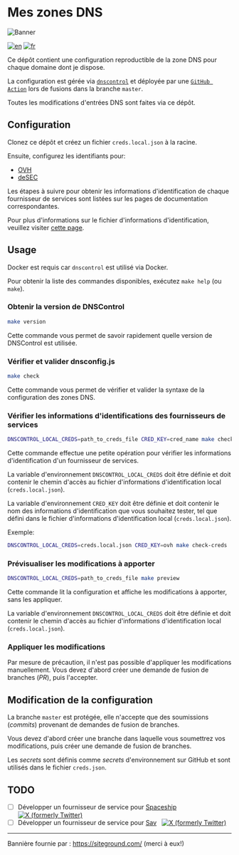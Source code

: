 # Mes zones DNS
![Banner](https://newblog.siteground.com/en/wp-content/uploads/sites/2/2021/07/DNS_blog-post-1200x600-1.jpg)

[![en](https://img.shields.io/badge/lang-en-red.svg)](../../../README.md)
[![fr](https://img.shields.io/badge/lang-fr-blue.svg)](./README.md)


Ce dépôt contient une configuration reproductible de la zone DNS pour chaque domaine dont je dispose.

La configuration est gérée via [`dnscontrol`](https://github.com/StackExchange/dnscontrol) et déployée par une [`GitHub Action`](https://github.com/wblondel/dnscontrol-action) lors de fusions dans la branche `master`.

Toutes les modifications d'entrées DNS sont faites via ce dépôt.

## Configuration

Clonez ce dépôt et créez un fichier `creds.local.json` à la racine.

Ensuite, configurez les identifiants pour:
- [OVH](https://docs.dnscontrol.org/service-providers/providers/ovh)
- [deSEC](https://docs.dnscontrol.org/service-providers/providers/desec)

Les étapes à suivre pour obtenir les informations d'identification de chaque fournisseur de services sont listées sur les pages de documentation correspondantes.

Pour plus d'informations sur le fichier d'informations d'identification, veuillez visiter [cette page](https://docs.dnscontrol.org/commands/creds-json).

## Usage

Docker est requis car `dnscontrol` est utilisé via Docker.

Pour obtenir la liste des commandes disponibles, exécutez `make help` (ou `make`).

### Obtenir la version de DNSControl
```sh
make version
```

Cette commande vous permet de savoir rapidement quelle version de DNSControl est utilisée.

### Vérifier et valider dnsconfig.js
```sh
make check
```

Cette commande vous permet de vérifier et valider la syntaxe de la configuration des zones DNS.

### Vérifier les informations d'identifications des fournisseurs de services
```sh
DNSCONTROL_LOCAL_CREDS=path_to_creds_file CRED_KEY=cred_name make check-creds
```

Cette commande effectue une petite opération pour vérifier les informations d'identification d'un fournisseur de services.

La variable d'environnement `DNSCONTROL_LOCAL_CREDS` doit être définie et doit contenir le chemin d'accès au fichier d'informations d'identification local (`creds.local.json`).

La variable d'environnement `CRED_KEY` doit être définie et doit contenir le nom des informations d'identification que vous souhaitez tester, tel que défini dans le fichier d'informations d'identification local (`creds.local.json`).

Exemple:
```sh
DNSCONTROL_LOCAL_CREDS=creds.local.json CRED_KEY=ovh make check-creds
```

### Prévisualiser les modifications à apporter
```sh
DNSCONTROL_LOCAL_CREDS=path_to_creds_file make preview
```

Cette commande lit la configuration et affiche les modifications à apporter, sans les appliquer.

La variable d'environnement `DNSCONTROL_LOCAL_CREDS` doit être définie et doit contenir le chemin d'accès au fichier d'informations d'identification local (`creds.local.json`).

### Appliquer les modifications
Par mesure de précaution, il n'est pas possible d'appliquer les modifications manuellement. Vous devez d'abord créer une demande de fusion de branches (*PR*), puis l'accepter.

## Modification de la configuration

La branche `master` est protégée, elle n'accepte que des soumissions (*commits*) provenant de demandes de fusion de branches.

Vous devez d'abord créer une branche dans laquelle vous soumettrez vos modifications, puis créer une demande de fusion de branches.

Les *secrets* sont définis comme *secrets* d'environnement sur GitHub et sont utilisés dans le fichier `creds.json`.

## TODO
- [ ] Développer un fournisseur de service pour [Spaceship](https://www.spaceship.com) &nbsp; [![X (formerly Twitter)](https://img.shields.io/twitter/follow/spaceship?label=%40spaceship&link=https%3A%2F%2Ftwitter.com%2Fspaceship)](https://twitter.com/spaceship) 
- [ ] Développer un fournisseur de service pour [Sav](https://www.sav.com) &nbsp; [![X (formerly Twitter)](https://img.shields.io/twitter/follow/usesav?label=%40usesav&link=https%3A%2F%2Ftwitter.com%2Fusesav)](https://twitter.com/usesav)

---

Bannière fournie par : https://siteground.com/ (merci à eux!)